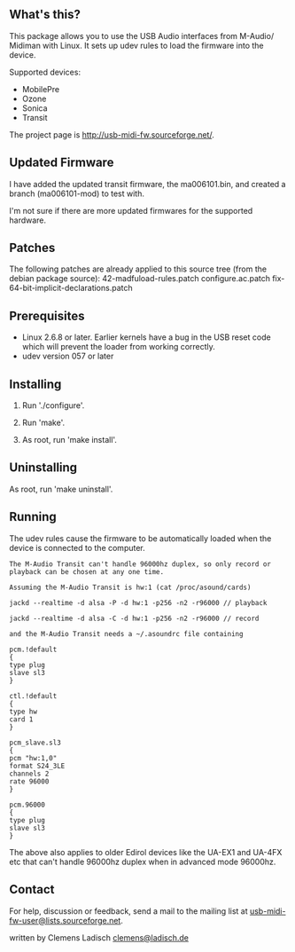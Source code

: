 What's this?
------------

This package allows you to use the USB Audio interfaces from M-Audio/
Midiman with Linux.  It sets up udev rules to load the firmware into the
device.

Supported devices:
- MobilePre
- Ozone
- Sonica
- Transit

The project page is <http://usb-midi-fw.sourceforge.net/>.

Updated Firmware
------------------
I have added the updated transit firmware, the ma006101.bin, and created a branch (ma006101-mod) to test with.

I'm not sure if there are more updated firmwares for the supported hardware.

Patches
------------
The following patches are already applied to this source tree (from the debian package source):
    42-madfuload-rules.patch
    configure.ac.patch
    fix-64-bit-implicit-declarations.patch

Prerequisites
-------------

- Linux 2.6.8 or later.  Earlier kernels have a bug in the USB reset
  code which will prevent the loader from working correctly.
- udev version 057 or later


Installing
----------

1) Run './configure'.

2) Run 'make'.

3) As root, run 'make install'.


Uninstalling
------------

As root, run 'make uninstall'.

Running
-------

The udev rules cause the firmware to be automatically loaded when the
device is connected to the computer.

```
The M-Audio Transit can't handle 96000hz duplex, so only record or playback can be chosen at any one time.

Assuming the M-Audio Transit is hw:1 (cat /proc/asound/cards)

jackd --realtime -d alsa -P -d hw:1 -p256 -n2 -r96000 // playback

jackd --realtime -d alsa -C -d hw:1 -p256 -n2 -r96000 // record

and the M-Audio Transit needs a ~/.asoundrc file containing

pcm.!default
{
type plug
slave sl3
}

ctl.!default
{
type hw
card 1
}

pcm_slave.sl3
{
pcm "hw:1,0"
format S24_3LE
channels 2
rate 96000
}

pcm.96000
{
type plug
slave sl3
}

```
The above also applies to older Edirol devices like the UA-EX1 and UA-4FX etc that can't handle 96000hz duplex
when in advanced mode 96000hz. 

Contact
-------

For help, discussion or feedback, send a mail to the mailing list at
<usb-midi-fw-user@lists.sourceforge.net>.

written by Clemens Ladisch <clemens@ladisch.de>
